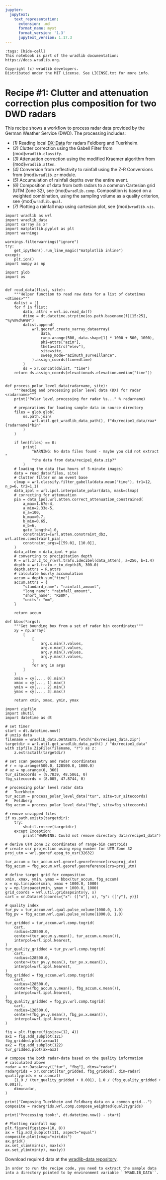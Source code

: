 ```yaml
---
jupyter:
  jupytext:
    text_representation:
      extension: .md
      format_name: myst
      format_version: '1.3'
      jupytext_version: 1.17.3
---
```


```{raw-cell}
:tags: [hide-cell]
This notebook is part of the wradlib documentation: https://docs.wradlib.org.

Copyright (c) wradlib developers.
Distributed under the MIT License. See LICENSE.txt for more info.
```

# Recipe #1: Clutter and attenuation correction plus composition for two DWD radars


This recipe shows a workflow to process radar data provided by the German Weather Service (DWD). The processing includes:

- *(1)* Reading local [DX-Data](../fileio/legacy/read_dx) for radars Feldberg and Tuerkheim.
- *(2)* Clutter correction using the Gabell Filter from {mod}`wradlib.classify`.
- *(3)* Attenuation correction using the modified Kraemer algorithm from {mod}`wradlib.atten`.
- *(4)* Conversion from reflectivity to rainfall using the Z-R Conversions from {mod}`wradlib.zr` module.
- *(5)* Accumulation of rainfall depths over the entire event.
- *(6)* Composition of data from both radars to a common Cartesian grid (UTM Zone 32), see {mod}`wradlib.comp`. Composition is based on a weighted combination, using the sampling volume as a quality criterion, see {mod}`wradlib.qual`.
- *(7)* Plotting a rainfall map using cartesian plot, see {mod}`wradlib.vis`.

```{code-cell} python
import wradlib as wrl
import wradlib_data
import xarray as xr
import matplotlib.pyplot as plt
import warnings

warnings.filterwarnings("ignore")
try:
    get_ipython().run_line_magic("matplotlib inline")
except:
    plt.ion()
import numpy as np
```

```{code-cell} python
import glob
import os


def read_data(flist, site):
    """Helper function to read raw data for a list of datetimes <dtimes>"""
    dalist = []
    for f in flist:
        data, attrs = wrl.io.read_dx(f)
        dtime = dt.datetime.strptime(os.path.basename(f)[15:25], "%y%m%d%H%M")
        dalist.append(
            wrl.georef.create_xarray_dataarray(
                data,
                r=np.arange(500, data.shape[1] * 1000 + 500, 1000),
                phi=attrs["azim"],
                theta=attrs["elev"],
                site=site,
                sweep_mode="azimuth_surveillance",
            ).assign_coords(time=dtime)
        )
        ds = xr.concat(dalist, "time")
    return ds.assign_coords(elevation=ds.elevation.median("time"))


def process_polar_level_data(radarname, site):
    """Reading and processing polar level data (DX) for radar <radarname>"""
    print("Polar level processing for radar %s..." % radarname)

    # preparations for loading sample data in source directory
    files = glob.glob(
        os.path.join(
            wrl.util.get_wradlib_data_path(), f"dx/recipe1_data/raa*{radarname}*bin"
        )
    )

    if len(files) == 0:
        print(
            "WARNING: No data files found - maybe you did not extract "
            "the data from data/recipe1_data.zip?"
        )
    # loading the data (two hours of 5-minute images)
    data = read_data(files, site)
    # Clutter filter on an event base
    clmap = wrl.classify.filter_gabella(data.mean("time"), tr1=12, n_p=6, tr2=1.1)
    data_ipol = wrl.ipol.interpolate_polar(data, mask=clmap)
    # correcting for attenuation
    pia = data_ipol.wrl.atten.correct_attenuation_constrained(
        a_max=1.67e-4,
        a_min=2.33e-5,
        n_a=100,
        b_max=0.7,
        b_min=0.65,
        n_b=6,
        gate_length=1.0,
        constraints=[wrl.atten.constraint_dbz, wrl.atten.constraint_pia],
        constraint_args=[[59.0], [10.0]],
    )
    data_atten = data_ipol + pia
    # converting to precipitation depth
    R = wrl.zr.z_to_r(wrl.trafo.idecibel(data_atten), a=256, b=1.4)
    depth = wrl.trafo.r_to_depth(R, 300.0)
    depth.attrs = R.attrs
    # calculate hourly accumulation
    accum = depth.sum("time")
    accum.attrs = {
        "standard_name": "rainfall_amount",
        "long_name": "rainfall_amount",
        "short_name": "RSUM",
        "units": "mm",
    }

    return accum
```

```{code-cell} python
def bbox(*args):
    """Get bounding box from a set of radar bin coordinates"""
    xy = np.array(
        [
            [
                arg.x.min().values,
                arg.x.max().values,
                arg.y.min().values,
                arg.y.max().values,
            ]
            for arg in args
        ]
    )
    xmin = xy[..., 0].min()
    xmax = xy[..., 1].max()
    ymin = xy[..., 2].min()
    ymax = xy[..., 3].max()

    return xmin, xmax, ymin, ymax
```

```{code-cell} python
import zipfile
import shutil
import datetime as dt

# set timer
start = dt.datetime.now()
# unzip data
filename = wradlib_data.DATASETS.fetch("dx/recipe1_data.zip")
targetdir = wrl.util.get_wradlib_data_path() / "dx/recipe1_data"
with zipfile.ZipFile(filename, "r") as z:
    z.extractall(targetdir)

# set scan geometry and radar coordinates
# r = np.arange(500.0, 128500.0, 1000.0)
# az = np.arange(0, 360)
tur_sitecoords = (9.7839, 48.5861, 0)
fbg_sitecoords = (8.005, 47.8744, 0)

# processing polar level radar data
#   Tuerkheim
tur_accum = process_polar_level_data("tur", site=tur_sitecoords)
#   Feldberg
fbg_accum = process_polar_level_data("fbg", site=fbg_sitecoords)
```

```{code-cell} python
# remove unzipped files
if os.path.exists(targetdir):
    try:
        shutil.rmtree(targetdir)
    except Exception:
        print("WARNING: Could not remove directory data/recipe1_data")

# derive UTM Zone 32 coordinates of range-bin centroids
# create osr projection using epsg number for UTM Zone 32
proj_utm = wrl.georef.epsg_to_osr(32632)
```

```{code-cell} python
tur_accum = tur_accum.wrl.georef.georeference(crs=proj_utm)
fbg_accum = fbg_accum.wrl.georef.georeference(crs=proj_utm)
```

```{code-cell} python
# define target grid for composition
xmin, xmax, ymin, ymax = bbox(tur_accum, fbg_accum)
x = np.linspace(xmin, xmax + 1000.0, 1000)
y = np.linspace(ymin, ymax + 1000.0, 1000)
grid_coords = wrl.util.gridaspoints(y, x)
cart = xr.Dataset(coords={"x": (["x"], x), "y": (["y"], y)})
```

```{code-cell} python
# quality index
tur_pv = tur_accum.wrl.qual.pulse_volume(1000.0, 1.0)
fbg_pv = fbg_accum.wrl.qual.pulse_volume(1000.0, 1.0)
```

```{code-cell} python
tur_gridded = tur_accum.wrl.comp.togrid(
    cart,
    radius=128500.0,
    center=(tur_accum.y.mean(), tur_accum.x.mean()),
    interpol=wrl.ipol.Nearest,
)
tur_quality_gridded = tur_pv.wrl.comp.togrid(
    cart,
    radius=128500.0,
    center=(tur_pv.y.mean(), tur_pv.x.mean()),
    interpol=wrl.ipol.Nearest,
)
fbg_gridded = fbg_accum.wrl.comp.togrid(
    cart,
    radius=128500.0,
    center=(fbg_accum.y.mean(), fbg_accum.x.mean()),
    interpol=wrl.ipol.Nearest,
)
fbg_quality_gridded = fbg_pv.wrl.comp.togrid(
    cart,
    radius=128500.0,
    center=(fbg_pv.y.mean(), fbg_pv.x.mean()),
    interpol=wrl.ipol.Nearest,
)
```

```{code-cell} python
fig = plt.figure(figsize=(12, 4))
ax1 = fig.add_subplot(121)
fbg_gridded.plot(ax=ax1)
ax2 = fig.add_subplot(122)
tur_gridded.plot(ax=ax2)
```

```{code-cell} python
# compose the both radar-data based on the quality information
# calculated above
radar = xr.DataArray(["tur", "fbg"], dims="radar")
radargrids = xr.concat([tur_gridded, fbg_gridded], dim=radar)
qualitygrids = xr.concat(
    [1.0 / (tur_quality_gridded + 0.001), 1.0 / (fbg_quality_gridded + 0.001)],
    dim=radar,
)
```

```{code-cell} python
print("Composing Tuerkheim and Feldbarg data on a common grid...")
composite = radargrids.wrl.comp.compose_weighted(qualitygrids)

print("Processing took:", dt.datetime.now() - start)
```

```{code-cell} python
# Plotting rainfall map
plt.figure(figsize=(10, 8))
ax = fig.add_subplot(111, aspect="equal")
composite.plot(cmap="viridis")
ax.grid()
ax.set_xlim(min(x), max(x))
ax.set_ylim(min(y), max(y))
```

Download required data at the [wradlib-data repository](https://github.com/wradlib/wradlib-data/archive/main.zip).

```{note}
In order to run the recipe code, you need to extract the sample data into a directory pointed to by environment variable ``WRADLIB_DATA``.
```
